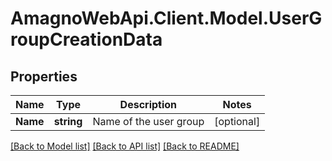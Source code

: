 
# AmagnoWebApi.Client.Model.UserGroupCreationData

## Properties

Name | Type | Description | Notes
------------ | ------------- | ------------- | -------------
**Name** | **string** | Name of the user group | [optional] 

[[Back to Model list]](../README.md#documentation-for-models)
[[Back to API list]](../README.md#documentation-for-api-endpoints)
[[Back to README]](../README.md)

